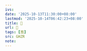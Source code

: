 ```yaml
---
ivs:
date: '2025-10-13T11:30:00+08:00'
lastmod: '2025-10-14T06:42:23+08:00'
title: 󰤃
url: 󰤃
tags: [旌]
src: GHZR
note:
---
```

